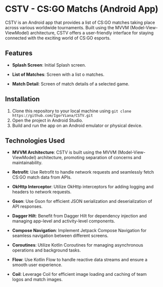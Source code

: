# CSTV - CS:GO Matchs (Android App)

CSTV is an Android app that provides a list of CS:GO matches taking place across various worldwide tournaments. Built using the MVVM (Model-View-ViewModel) architecture, CSTV offers a user-friendly interface for staying connected with the exciting world of CS:GO esports.

## Features

- **Splash Screen**: Initial Splash screen.

- **List of Matches**: Screen with a list o matches.

- **Match Detail**: Screen of match details of a selected game.
  
## Installation

1. Clone this repository to your local machine using `git clone https://github.com/IgorViana/CSTV.git`
2. Open the project in Android Studio.
3. Build and run the app on an Android emulator or physical device.

## Technologies Used

- **MVVM Architecture**: CSTV is built using the MVVM (Model-View-ViewModel) architecture, promoting separation of concerns and maintainability.

- **Retrofit**: Use Retrofit to handle network requests and seamlessly fetch CS:GO match data from APIs.

- **OkHttp Interceptor**: Utilize OkHttp interceptors for adding logging and headers to network requests.

- **Gson**: Use Gson for efficient JSON serialization and deserialization of API responses.

- **Dagger Hilt**: Benefit from Dagger Hilt for dependency injection and managing app-level and activity-level components.

- **Compose Navigation**: Implement Jetpack Compose Navigation for seamless navigation between different screens.

- **Coroutines**: Utilize Kotlin Coroutines for managing asynchronous operations and background tasks.

- **Flow**: Use Kotlin Flow to handle reactive data streams and ensure a smooth user experience.

- **Coil**: Leverage Coil for efficient image loading and caching of team logos and match images.
